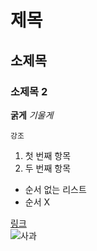 # 제목
## 소제목
### 소제목 2

__굵게__ _기울게_

`강조`

1. 첫 번째 항목
2. 두 번째 항목

+ 순서 없는 리스트
+ 순서 X

[링크](https://github.com/ImNotJSW/Prac.git)  
![사과](https://img1.daumcdn.net/thumb/R720x0.q80/?scode=mtistory2&fname=http%3A%2F%2Fcfile6.uf.tistory.com%2Fimage%2F2309BB3654B88179091D30)
